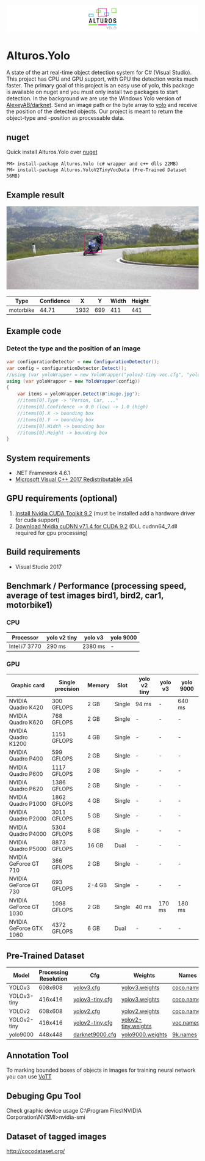 ![Alturos.Yolo](doc/logo-banner.png)

# Alturos.Yolo

A state of the art real-time object detection system for C# (Visual Studio). This project has CPU and GPU support, with GPU the detection works much faster. The primary goal of this project is an easy use of yolo, this package is available on nuget and you must only install two packages to start detection. In the background we are use the Windows Yolo version of [AlexeyAB/darknet](https://github.com/AlexeyAB/darknet). Send an image path or the byte array to [yolo](https://github.com/pjreddie/darknet) and receive the position of the detected objects. Our project is meant to return the object-type and -position as processable data.

## nuget
Quick install Alturos.Yolo over [nuget](https://www.nuget.org/packages/Alturos.Yolo)
```
PM> install-package Alturos.Yolo (c# wrapper and c++ dlls 22MB)
PM> install-package Alturos.YoloV2TinyVocData (Pre-Trained Dataset 56MB)
```

## Example result

![object detection result](doc/objectdetection.jpg)

Type | Confidence | X | Y | Width | Height |
--- | --- | --- | --- | --- | --- |
motorbike | 44.71 | 1932 | 699 | 411 | 441 |

## Example code

### Detect the type and the position of an image
```cs
var configurationDetector = new ConfigurationDetector();
var config = configurationDetector.Detect();
//using (var yoloWrapper = new YoloWrapper("yolov2-tiny-voc.cfg", "yolov2-tiny-voc.weights", "voc.names"))
using (var yoloWrapper = new YoloWrapper(config))
{
	var items = yoloWrapper.Detect(@"image.jpg");
	//items[0].Type -> "Person, Car, ..."
	//items[0].Confidence -> 0.0 (low) -> 1.0 (high)
	//items[0].X -> bounding box
	//items[0].Y -> bounding box
	//items[0].Width -> bounding box
	//items[0].Height -> bounding box
}
```

## System requirements
- .NET Framework 4.6.1
- [Microsoft Visual C++ 2017 Redistributable x64](https://go.microsoft.com/fwlink/?LinkId=746572)

## GPU requirements (optional)
1) [Install Nvidia CUDA Toolkit 9.2](https://developer.nvidia.com/cuda-downloads) (must be installed add a hardware driver for cuda support)
2) [Download Nvidia cuDNN v7.1.4 for CUDA 9.2](https://developer.nvidia.com/rdp/cudnn-download) (DLL cudnn64_7.dll required for gpu processing)

## Build requirements
- Visual Studio 2017

## Benchmark / Performance (processing speed, average of test images bird1, bird2, car1, motorbike1)

### CPU

Processor | yolo v2 tiny | yolo v3 | yolo 9000 |
--- | --- | --- | --- | 
Intel i7 3770 | 290 ms | 2380 ms | - | 

### GPU

Graphic card | Single precision | Memory | Slot | yolo v2 tiny | yolo v3 | yolo 9000 |
--- | --- | --- | --- | --- | --- | --- |
NVIDIA Quadro K420 | 300 GFLOPS | 2 GB | Single | 94 ms | - | 640 ms |
NVIDIA Quadro K620 | 768 GFLOPS | 2 GB | Single | - | - | - |
NVIDIA Quadro K1200 | 1151 GFLOPS | 4 GB | Single | - | - | - |
NVIDIA Quadro P400 | 599 GFLOPS | 2 GB | Single | - | - | - |
NVIDIA Quadro P600 | 1117 GFLOPS | 2 GB | Single | - | - | - |
NVIDIA Quadro P620 | 1386 GFLOPS | 2 GB | Single | - | - | - |
NVIDIA Quadro P1000 | 1862 GFLOPS | 4 GB | Single | - | - | - |
NVIDIA Quadro P2000 | 3011 GFLOPS | 5 GB | Single | - | - | - |
NVIDIA Quadro P4000 | 5304 GFLOPS | 8 GB | Single | - | - | - |
NVIDIA Quadro P5000 | 8873 GFLOPS | 16 GB | Dual | - | - | - |
NVIDIA GeForce GT 710 | 366 GFLOPS | 2 GB | Single | - | - | - |
NVIDIA GeForce GT 730 | 693 GFLOPS | 2-4 GB | Single | - | - | - |
NVIDIA GeForce GT 1030 | 1098 GFLOPS | 2 GB | Single | 40 ms | 170 ms | 180 ms |
NVIDIA GeForce GTX 1060 | 4372 GFLOPS | 6 GB | Dual | - | - | - |


## Pre-Trained Dataset
Model | Processing Resolution | Cfg | Weights | Names |
--- | --- | --- | --- | --- |
YOLOv3 | 608x608 | [yolov3.cfg](https://github.com/pjreddie/darknet/blob/master/cfg/yolov3.cfg) | [yolov3.weights](https://pjreddie.com/media/files/yolov3.weights) | [coco.names](https://github.com/pjreddie/darknet/blob/master/data/coco.names) |
YOLOv3-tiny | 416x416 | [yolov3-tiny.cfg](https://github.com/pjreddie/darknet/blob/master/cfg/yolov3-tiny.cfg) | [yolov3.weights](https://pjreddie.com/media/files/yolov3.weights) | [coco.names](https://github.com/pjreddie/darknet/blob/master/data/coco.names) |
YOLOv2 | 608x608 | [yolov2.cfg](https://github.com/pjreddie/darknet/blob/master/cfg/yolov2.cfg) | [yolov2.weights](https://pjreddie.com/media/files/yolov2.weights) | [coco.names](https://github.com/pjreddie/darknet/blob/master/data/coco.names) |
YOLOv2-tiny | 416x416 | [yolov2-tiny.cfg](https://github.com/pjreddie/darknet/blob/master/cfg/yolov2-tiny.cfg) | [yolov2-tiny.weights](https://pjreddie.com/media/files/yolov2-tiny.weights) | [voc.names](https://github.com/pjreddie/darknet/blob/master/data/voc.names) |
yolo9000 | 448x448 | [darknet9000.cfg](https://github.com/pjreddie/darknet/blob/master/cfg/darknet9000.cfg) | [yolo9000.weights](https://github.com/philipperemy/yolo-9000/tree/master/yolo9000-weights) | [9k.names](https://github.com/pjreddie/darknet/blob/master/data/9k.names) |

## Annotation Tool

To marking bounded boxes of objects in images for training neural network you can use [VoTT](https://github.com/Microsoft/VoTT)

## Debuging Gpu Tool

Check graphic device usage C:\Program Files\NVIDIA Corporation\NVSMI>nvidia-smi

## Dataset of tagged images

http://cocodataset.org/
